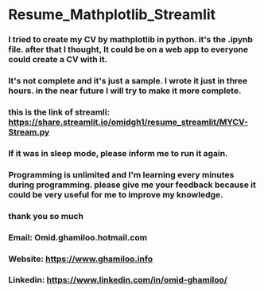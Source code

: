 # Resume_Mathplotlib_Streamlit
### I tried to create my CV by mathplotlib in python. it's the .ipynb file. after that I thought, It could be on a web app to everyone could create a CV with it.
### It's not complete and it's just a sample. I wrote it just in three hours. in the near future I will try to make it more complete.
### this is the link of streamli: https://share.streamlit.io/omidgh1/resume_streamlit/MYCV-Stream.py
### If it was in sleep mode, please inform me to run it again.

### Programming is unlimited and I'm learning every minutes during programming. please give me your feedback because it could be very useful for me to improve my knowledge.
### thank you so much

### Email: Omid.ghamiloo.hotmail.com
### Website: https://www.ghamiloo.info
### Linkedin: https://www.linkedin.com/in/omid-ghamiloo/

